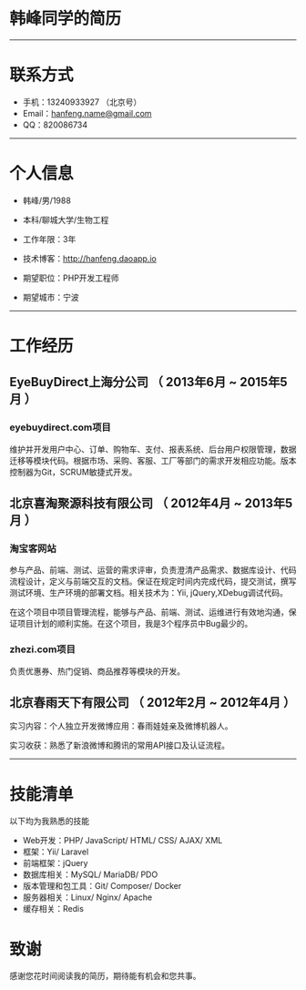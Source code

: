 # 韩峰同学的简历

---

# 联系方式

- 手机：13240933927 （北京号）
- Email：hanfeng.name@gmail.com
- QQ：820086734

---

# 个人信息

 - 韩峰/男/1988 
 - 本科/聊城大学/生物工程 
 - 工作年限：3年
 - 技术博客：http://hanfeng.daoapp.io

 - 期望职位：PHP开发工程师
 - 期望城市：宁波

---

# 工作经历

## EyeBuyDirect上海分公司 （ 2013年6月 ~ 2015年5月 ）

### eyebuydirect.com项目
维护并开发用户中心、订单、购物车、支付、报表系统、后台用户权限管理，数据迁移等模块代码。根据市场、采购、客服、工厂等部门的需求开发相应功能。版本控制器为Git，SCRUM敏捷式开发。

 
## 北京喜淘聚源科技有限公司 （ 2012年4月 ~ 2013年5月 ）

### 淘宝客网站 
参与产品、前端、测试、运营的需求评审，负责澄清产品需求、数据库设计、代码流程设计，定义与前端交互的文档。保证在规定时间内完成代码，提交测试，撰写测试环境、生产环境的部署文档。相关技术为：Yii, jQuery,XDebug调试代码。

在这个项目中项目管理流程，能够与产品、前端、测试、运维进行有效地沟通，保证项目计划的顺利实施。在这个项目，我是3个程序员中Bug最少的。

### zhezi.com项目
负责优惠券、热门促销、商品推荐等模块的开发。

## 北京春雨天下有限公司 （ 2012年2月 ~ 2012年4月 ）
实习内容：个人独立开发微博应用：春雨娃娃亲及微博机器人。

实习收获：熟悉了新浪微博和腾讯的常用API接口及认证流程。

---

# 技能清单

以下均为我熟悉的技能

- Web开发：PHP/ JavaScript/ HTML/ CSS/ AJAX/ XML
- 框架：Yii/ Laravel
- 前端框架：jQuery
- 数据库相关：MySQL/ MariaDB/ PDO
- 版本管理和包工具：Git/ Composer/ Docker
- 服务器相关：Linux/ Nginx/ Apache
- 缓存相关：Redis


# 致谢
感谢您花时间阅读我的简历，期待能有机会和您共事。